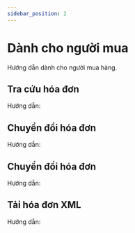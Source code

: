 ```yaml
---
sidebar_position: 2
---
```


# Dành cho người mua

Hướng dẫn dành cho người mua hàng.

## Tra cứu hóa đơn

Hướng dẫn:


## Chuyển đổi hóa đơn

Hướng dẫn:

## Chuyển đổi hóa đơn

Hướng dẫn:


## Tải hóa đơn XML

Hướng dẫn:
